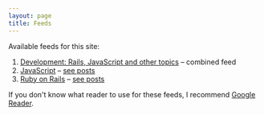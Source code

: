 ```yaml
---
layout: page
title: Feeds
---
```


Available feeds for this site:

<ol class="feeds">
  <li><a class="feed" href="http://feeds.feedburner.com/mislav/dev">Development: Rails, JavaScript and other topics</a>
<span class="description">&ndash; combined feed</span>
  </li>
  <li><a class="feed" href="http://feeds.feedburner.com/mislav/js">JavaScript</a> <span class="description">&ndash; <a href="/js/">see posts</a></span></li>
  <li><a class="feed" href="http://feeds.feedburner.com/mislav/rails">Ruby on Rails</a> <span class="description">&ndash; <a href="/rails/">see posts</a></span></li>
</ol>

If you don't know what reader to use for these feeds, I recommend [Google Reader][1].


[1]: http://reader.google.com/